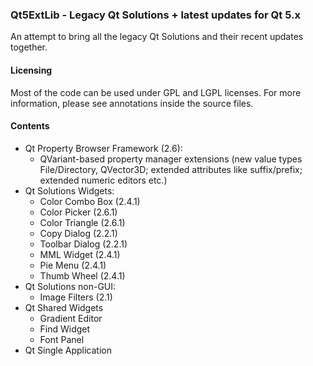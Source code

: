 ### Qt5ExtLib - Legacy Qt Solutions + latest updates for Qt 5.x

An attempt to bring all the legacy Qt Solutions and their recent updates together. 

#### Licensing
Most of the code can be used under GPL and LGPL licenses.
For more information, please see annotations inside the source files.

#### Contents

- Qt Property Browser Framework (2.6):
  - QVariant-based property manager extensions (new value types File/Directory, QVector3D; extended attributes like suffix/prefix; extended numeric editors etc.)
- Qt Solutions Widgets:
  - Color Combo Box (2.4.1)
  - Color Picker (2.6.1)
  - Color Triangle (2.6.1)
  - Copy Dialog (2.2.1)
  - Toolbar Dialog (2.2.1)
  - MML Widget (2.4.1)
  - Pie Menu (2.4.1)
  - Thumb Wheel (2.4.1)
- Qt Solutions non-GUI:
  - Image Filters (2.1) 
- Qt Shared Widgets
  - Gradient Editor
  - Find Widget
  - Font Panel
- Qt Single Application
